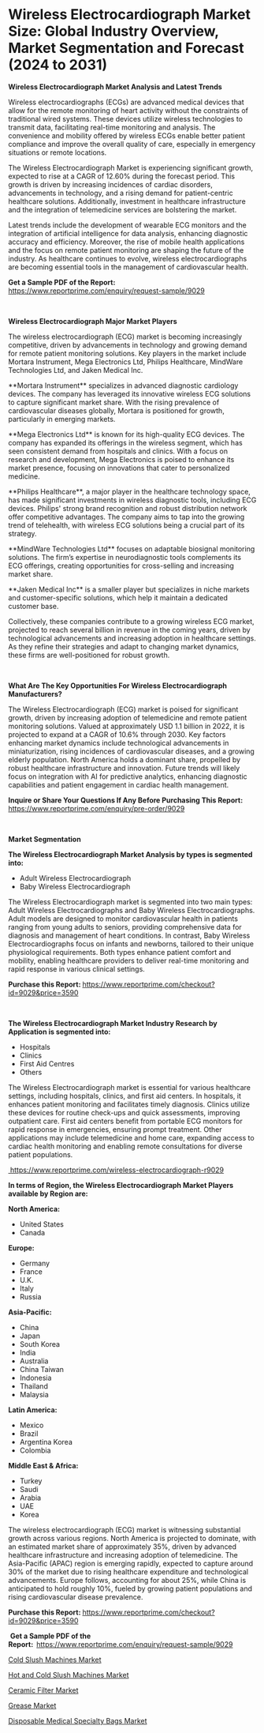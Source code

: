 <p><h1>Wireless Electrocardiograph Market Size: Global Industry Overview, Market Segmentation and Forecast (2024 to 2031)</h1></p><p><strong>Wireless Electrocardiograph Market Analysis and Latest Trends</strong></p>
<p><p>Wireless electrocardiographs (ECGs) are advanced medical devices that allow for the remote monitoring of heart activity without the constraints of traditional wired systems. These devices utilize wireless technologies to transmit data, facilitating real-time monitoring and analysis. The convenience and mobility offered by wireless ECGs enable better patient compliance and improve the overall quality of care, especially in emergency situations or remote locations.</p><p>The Wireless Electrocardiograph Market is experiencing significant growth, expected to rise at a CAGR of 12.60% during the forecast period. This growth is driven by increasing incidences of cardiac disorders, advancements in technology, and a rising demand for patient-centric healthcare solutions. Additionally, investment in healthcare infrastructure and the integration of telemedicine services are bolstering the market.</p><p>Latest trends include the development of wearable ECG monitors and the integration of artificial intelligence for data analysis, enhancing diagnostic accuracy and efficiency. Moreover, the rise of mobile health applications and the focus on remote patient monitoring are shaping the future of the industry. As healthcare continues to evolve, wireless electrocardiographs are becoming essential tools in the management of cardiovascular health.</p></p>
<p><strong>Get a Sample PDF of the Report:&nbsp;</strong> <a href="https://www.reportprime.com/enquiry/request-sample/9029">https://www.reportprime.com/enquiry/request-sample/9029</a></p>
<p>&nbsp;</p>
<p><strong>Wireless Electrocardiograph Major Market Players</strong></p>
<p><p>The wireless electrocardiograph (ECG) market is becoming increasingly competitive, driven by advancements in technology and growing demand for remote patient monitoring solutions. Key players in the market include Mortara Instrument, Mega Electronics Ltd, Philips Healthcare, MindWare Technologies Ltd, and Jaken Medical Inc.</p><p>**Mortara Instrument** specializes in advanced diagnostic cardiology devices. The company has leveraged its innovative wireless ECG solutions to capture significant market share. With the rising prevalence of cardiovascular diseases globally, Mortara is positioned for growth, particularly in emerging markets.</p><p>**Mega Electronics Ltd** is known for its high-quality ECG devices. The company has expanded its offerings in the wireless segment, which has seen consistent demand from hospitals and clinics. With a focus on research and development, Mega Electronics is poised to enhance its market presence, focusing on innovations that cater to personalized medicine.</p><p>**Philips Healthcare**, a major player in the healthcare technology space, has made significant investments in wireless diagnostic tools, including ECG devices. Philips' strong brand recognition and robust distribution network offer competitive advantages. The company aims to tap into the growing trend of telehealth, with wireless ECG solutions being a crucial part of its strategy.</p><p>**MindWare Technologies Ltd** focuses on adaptable biosignal monitoring solutions. The firm’s expertise in neurodiagnostic tools complements its ECG offerings, creating opportunities for cross-selling and increasing market share.</p><p>**Jaken Medical Inc** is a smaller player but specializes in niche markets and customer-specific solutions, which help it maintain a dedicated customer base.</p><p>Collectively, these companies contribute to a growing wireless ECG market, projected to reach several billion in revenue in the coming years, driven by technological advancements and increasing adoption in healthcare settings. As they refine their strategies and adapt to changing market dynamics, these firms are well-positioned for robust growth.</p></p>
<p>&nbsp;</p>
<p><strong>What Are The Key Opportunities For Wireless Electrocardiograph Manufacturers?</strong></p>
<p><p>The Wireless Electrocardiograph (ECG) market is poised for significant growth, driven by increasing adoption of telemedicine and remote patient monitoring solutions. Valued at approximately USD 1.1 billion in 2022, it is projected to expand at a CAGR of 10.6% through 2030. Key factors enhancing market dynamics include technological advancements in miniaturization, rising incidences of cardiovascular diseases, and a growing elderly population. North America holds a dominant share, propelled by robust healthcare infrastructure and innovation. Future trends will likely focus on integration with AI for predictive analytics, enhancing diagnostic capabilities and patient engagement in cardiac health management.</p></p>
<p><strong>Inquire or Share Your Questions If Any Before Purchasing This Report:</strong> <a href="https://www.reportprime.com/enquiry/pre-order/9029">https://www.reportprime.com/enquiry/pre-order/9029</a></p>
<p>&nbsp;</p>
<p><strong>Market Segmentation</strong></p>
<p><strong>The Wireless Electrocardiograph Market Analysis by types is segmented into:</strong></p>
<p><ul><li>Adult Wireless Electrocardiograph</li><li>Baby Wireless Electrocardiograph</li></ul></p>
<p><p>The Wireless Electrocardiograph market is segmented into two main types: Adult Wireless Electrocardiographs and Baby Wireless Electrocardiographs. Adult models are designed to monitor cardiovascular health in patients ranging from young adults to seniors, providing comprehensive data for diagnosis and management of heart conditions. In contrast, Baby Wireless Electrocardiographs focus on infants and newborns, tailored to their unique physiological requirements. Both types enhance patient comfort and mobility, enabling healthcare providers to deliver real-time monitoring and rapid response in various clinical settings.</p></p>
<p><strong>Purchase this Report:&nbsp;</strong><a href="https://www.reportprime.com/checkout?id=9029&price=3590">https://www.reportprime.com/checkout?id=9029&price=3590</a></p>
<p>&nbsp;</p>
<p><strong>The Wireless Electrocardiograph Market Industry Research by Application is segmented into:</strong></p>
<p><ul><li>Hospitals</li><li>Clinics</li><li>First Aid Centres</li><li>Others</li></ul></p>
<p><p>The Wireless Electrocardiograph market is essential for various healthcare settings, including hospitals, clinics, and first aid centers. In hospitals, it enhances patient monitoring and facilitates timely diagnosis. Clinics utilize these devices for routine check-ups and quick assessments, improving outpatient care. First aid centers benefit from portable ECG monitors for rapid response in emergencies, ensuring prompt treatment. Other applications may include telemedicine and home care, expanding access to cardiac health monitoring and enabling remote consultations for diverse patient populations.</p></p>
<p><a href="https://www.reportprime.com/wireless-electrocardiograph-r9029">&nbsp;https://www.reportprime.com/wireless-electrocardiograph-r9029</a></p>
<p><strong>In terms of Region, the Wireless Electrocardiograph Market Players available by Region are:</strong></p>
<p>
    <p> <strong> North America: </strong>
        <ul>
            <li>United States</li>
            <li>Canada</li>
        </ul>
        </p> 
    <p> <strong> Europe: </strong>
        <ul>
            <li>Germany</li>
            <li>France</li>
            <li>U.K.</li>
            <li>Italy</li>
            <li>Russia</li>
        </ul>
        </p> 
    <p> <strong> Asia-Pacific: </strong>
        <ul>
            <li>China</li>
            <li>Japan</li>
            <li>South Korea</li>
            <li>India</li>
            <li>Australia</li>
            <li>China Taiwan</li>
            <li>Indonesia</li>
            <li>Thailand</li>
            <li>Malaysia</li>
        </ul>
        </p> 
    <p> <strong> Latin America: </strong>
        <ul>
            <li>Mexico</li>
            <li>Brazil</li>
            <li>Argentina Korea</li>
            <li>Colombia</li>
        </ul>
        </p> 
    <p> <strong> Middle East & Africa: </strong>
        <ul>
            <li>Turkey</li>
            <li>Saudi</li>
            <li>Arabia</li>
            <li>UAE</li>
            <li>Korea</li>
        </ul>
    </p>
    </p>
<p><p>The wireless electrocardiograph (ECG) market is witnessing substantial growth across various regions. North America is projected to dominate, with an estimated market share of approximately 35%, driven by advanced healthcare infrastructure and increasing adoption of telemedicine. The Asia-Pacific (APAC) region is emerging rapidly, expected to capture around 30% of the market due to rising healthcare expenditure and technological advancements. Europe follows, accounting for about 25%, while China is anticipated to hold roughly 10%, fueled by growing patient populations and rising cardiovascular disease prevalence.</p></p>
<p><strong>Purchase this Report: </strong><a href="https://www.reportprime.com/checkout?id=9029&price=3590">https://www.reportprime.com/checkout?id=9029&price=3590</a></p>
<p>&nbsp;<strong>Get a Sample PDF of the Report:&nbsp;&nbsp;</strong><a href="https://www.reportprime.com/enquiry/request-sample/9029">https://www.reportprime.com/enquiry/request-sample/9029</a></p>
<p><strong></strong></p>
<p><p><a href="https://issuu.com/reportprime-2/docs/cold-slush-machines-market-size-203_f180f3d3719bff">Cold Slush Machines Market</a></p><p><a href="https://issuu.com/reportprime-2/docs/hot-and-cold-slush-machines-market-_d02957af9b77fa">Hot and Cold Slush Machines Market</a></p><p><a href="https://www.linkedin.com/pulse/ceramic-filter-market-size-share-trends-analysis-report-end-xjyaf?trackingId=fI2x1GyPSCynOD0UxTRfQw%3D%3D">Ceramic Filter Market</a></p><p><a href="https://www.linkedin.com/pulse/grease-market-trends-analysis-opportunities-challenges-future-gdzxf?trackingId=t%2Fe%2BOvk9QDarmqc%2BSkd14w%3D%3D">Grease Market</a></p><p><a href="https://github.com/SanjidaMahmud81/Market-Research-Report-List-1/blob/main/disposable-medical-specialty-bags-market.md">Disposable Medical Specialty Bags Market</a></p></p>